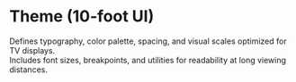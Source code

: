 # Theme (10-foot UI)

Defines typography, color palette, spacing, and visual scales optimized for TV displays.  
Includes font sizes, breakpoints, and utilities for readability at long viewing distances.

